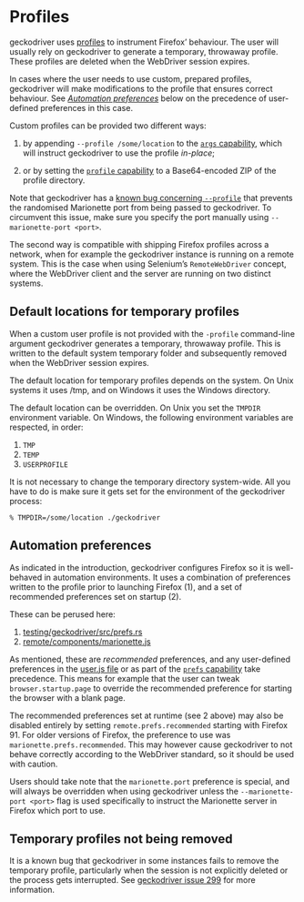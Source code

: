 Profiles
========

geckodriver uses [profiles] to instrument Firefox’ behaviour.  The
user will usually rely on geckodriver to generate a temporary,
throwaway profile.  These profiles are deleted when the WebDriver
session expires.

In cases where the user needs to use custom, prepared profiles,
geckodriver will make modifications to the profile that ensures
correct behaviour.  See [_Automation preferences_] below on the
precedence of user-defined preferences in this case.

Custom profiles can be provided two different ways:

  1. by appending `--profile /some/location` to the [`args` capability],
     which will instruct geckodriver to use the profile _in-place_;

  2. or by setting the [`profile` capability] to a Base64-encoded
     ZIP of the profile directory.

Note that geckodriver has a [known bug concerning `--profile`] that
prevents the randomised Marionette port from being passed to
geckodriver.  To circumvent this issue, make sure you specify the
port manually using `--marionette-port <port>`.

The second way is compatible with shipping Firefox profiles across
a network, when for example the geckodriver instance is running on
a remote system.  This is the case when using Selenium’s `RemoteWebDriver`
concept, where the WebDriver client and the server are running on
two distinct systems.

[profiles]: https://support.mozilla.org/en-US/kb/profiles-where-firefox-stores-user-data
[_Automation preferences_]: #automation-preferences
[`args` capability]: ./Capabilities.html#capability-args
[`profile` capability]: ./Capabilities.html#capability-profile
[known bug concerning `--profile`]: https://github.com/mozilla/geckodriver/issues/1058


Default locations for temporary profiles
----------------------------------------

When a custom user profile is not provided with the `-profile`
command-line argument geckodriver generates a temporary, throwaway
profile.  This is written to the default system temporary folder
and subsequently removed when the WebDriver session expires.

The default location for temporary profiles depends on the system.
On Unix systems it uses /tmp, and on Windows it uses the Windows
directory.

The default location can be overridden.  On Unix you set the `TMPDIR`
environment variable.  On Windows, the following environment variables
are respected, in order:

  1. `TMP`
  2. `TEMP`
  3. `USERPROFILE`

It is not necessary to change the temporary directory system-wide.
All you have to do is make sure it gets set for the environment of
the geckodriver process:

	% TMPDIR=/some/location ./geckodriver


Automation preferences
----------------------

As indicated in the introduction, geckodriver configures Firefox
so it is well-behaved in automation environments.  It uses a
combination of preferences written to the profile prior to launching
Firefox (1), and a set of recommended preferences set on startup (2).

These can be perused here:

  1. [testing/geckodriver/src/prefs.rs](https://searchfox.org/mozilla-central/source/testing/geckodriver/src/prefs.rs)
  2. [remote/components/marionette.js](https://searchfox.org/mozilla-central/source/remote/components/marionette.js)

As mentioned, these are _recommended_ preferences, and any user-defined
preferences in the [user.js file] or as part of the [`prefs` capability]
take precedence.  This means for example that the user can tweak
`browser.startup.page` to override the recommended preference for
starting the browser with a blank page.

The recommended preferences set at runtime (see 2 above) may also
be disabled entirely by setting `remote.prefs.recommended` starting with Firefox
91. For older versions of Firefox, the preference to use was
`marionette.prefs.recommended`.
This may however cause geckodriver to not behave correctly according
to the WebDriver standard, so it should be used with caution.

Users should take note that the `marionette.port` preference is
special, and will always be overridden when using geckodriver unless
the `--marionette-port <port>` flag is used specifically to instruct
the Marionette server in Firefox which port to use.

[user.js file]: http://kb.mozillazine.org/User.js_file
[`prefs` capability]: ./Capabilities.html#capability-prefs


Temporary profiles not being removed
------------------------------------

It is a known bug that geckodriver in some instances fails to remove
the temporary profile, particularly when the session is not explicitly
deleted or the process gets interrupted.  See [geckodriver issue
299] for more information.

[geckodriver issue 299]: https://github.com/mozilla/geckodriver/issues/299
